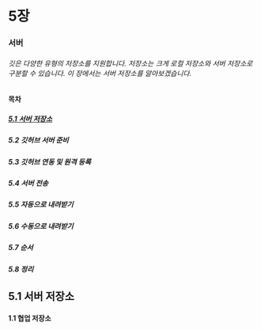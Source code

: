 # 5장
### 서버
###### 깃은 다양한 유형의 저장소를 지원합니다. 저장소는 크게 로컬 저장소와 서버 저장소로 구분할 수 있습니다. 이 장에서는 서버 저장소를 알아보겠습니다.

#### 목차
##### [5.1 서버 저장소](#5.1-서버-저장소)
##### 5.2 깃허브 서버 준비
##### 5.3 깃허브 연동 및 원격 등록
##### 5.4 서버 전송
##### 5.5 자동으로 내려받기
##### 5.6 수동으로 내려받기
##### 5.7 순서
##### 5.8 정리


## 5.1 서버 저장소
#### 1.1 협업 저장소
